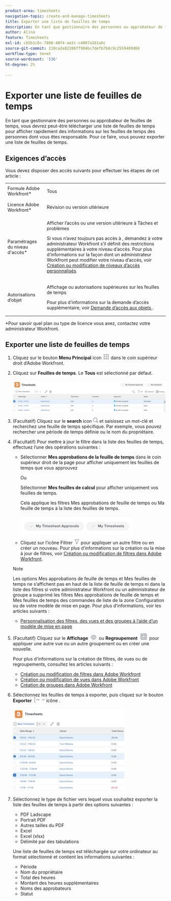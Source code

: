 ```yaml
---
product-area: timesheets
navigation-topic: create-and-manage-timesheets
title: Exporter une liste de feuilles de temps
description: En tant que gestionnaire des personnes ou approbateur de feuilles de temps, vous devrez peut-être télécharger une liste de feuilles de temps pour afficher rapidement des informations sur les feuilles de temps des personnes dont vous êtes responsable. Pour ce faire, vous pouvez exporter une liste de feuilles de temps.
author: Alina
feature: Timesheets
exl-id: cb5b1c6c-7800-48f4-ae2c-c4007a161a6c
source-git-commit: 210ca2e82286ff904bc7defb7b8c9c2559489d66
workflow-type: tm+mt
source-wordcount: '536'
ht-degree: 2%

---
```


# Exporter une liste de feuilles de temps

En tant que gestionnaire des personnes ou approbateur de feuilles de temps, vous devrez peut-être télécharger une liste de feuilles de temps pour afficher rapidement des informations sur les feuilles de temps des personnes dont vous êtes responsable. Pour ce faire, vous pouvez exporter une liste de feuilles de temps.

## Exigences d’accès

Vous devez disposer des accès suivants pour effectuer les étapes de cet article :

<table style="table-layout:auto"> 
 <col> 
 <col> 
 <tbody> 
  <tr> 
   <td role="rowheader">Formule Adobe Workfront*</td> 
   <td> <p>Tous</p> </td> 
  </tr> 
  <tr> 
   <td role="rowheader">Licence Adobe Workfront*</td> 
   <td> <p>Révision ou version ultérieure</p> </td> 
  </tr> 
  <tr> 
   <td role="rowheader">Paramétrages du niveau d'accès*</td> 
   <td> <p>Afficher l’accès ou une version ultérieure à Tâches et problèmes</p> <p>Si vous n’avez toujours pas accès à , demandez à votre administrateur Workfront s’il définit des restrictions supplémentaires à votre niveau d’accès. Pour plus d’informations sur la façon dont un administrateur Workfront peut modifier votre niveau d’accès, voir <a href="../../administration-and-setup/add-users/configure-and-grant-access/create-modify-access-levels.md" class="MCXref xref">Création ou modification de niveaux d’accès personnalisés</a>.</p> </td> 
  </tr> 
  <tr> 
   <td role="rowheader">Autorisations d’objet</td> 
   <td> <p>Affichage ou autorisations supérieures sur les feuilles de temps</p> <p>Pour plus d’informations sur la demande d’accès supplémentaire, voir <a href="../../workfront-basics/grant-and-request-access-to-objects/request-access.md" class="MCXref xref">Demande d’accès aux objets </a>.</p> </td> 
  </tr> 
 </tbody> 
</table>

*Pour savoir quel plan ou type de licence vous avez, contactez votre administrateur Workfront.

## Exporter une liste de feuilles de temps

1. Cliquez sur le bouton **Menu Principal** icon ![](assets/main-menu-icon.png) dans le coin supérieur droit d’Adobe Workfront.

1. Cliquez sur **Feuilles de temps**. Le **Tous** est sélectionné par défaut.

   ![](assets/timesheet-list-one-timesheet-selected-nwe-350x70.png)

1. (Facultatif) Cliquez sur le **search** icon ![](assets/search-icon.png) et saisissez un mot-clé et recherchez une feuille de temps spécifique. Par exemple, vous pouvez rechercher une période de temps définie ou le nom du propriétaire.

1. (Facultatif) Pour mettre à jour le filtre dans la liste des feuilles de temps, effectuez l’une des opérations suivantes :

   * Sélectionner **Mes approbations de la feuille de temps** dans le coin supérieur droit de la page pour afficher uniquement les feuilles de temps que vous approuvez

      Ou

      Sélectionner **Mes feuilles de calcul** pour afficher uniquement vos feuilles de temps.

      Cela applique les filtres Mes approbations de feuille de temps ou Ma feuille de temps à la liste des feuilles de temps.

      ![](assets/my-timesheet-approvals-my-timesheets-pills-on-timesheets-list-nwe-350x58.png)

   * Cliquez sur l’icône Filtrer ![](assets/filter-nwepng.png) pour appliquer un autre filtre ou en créer un nouveau. Pour plus d’informations sur la création ou la mise à jour de filtres, voir [Création ou modification de filtres dans Adobe Workfront](../../reports-and-dashboards/reports/reporting-elements/create-filters.md).
   >[!NOTE]
   >
   >Les options Mes approbations de feuille de temps et Mes feuilles de temps ne s’affichent pas en haut de la liste de feuille de temps ni dans la liste des filtres si votre administrateur Workfront ou un administrateur de groupe a supprimé les filtres Mes approbations de feuille de temps et Mes feuilles de temps des commandes de liste de la zone Configuration ou de votre modèle de mise en page. Pour plus d’informations, voir les articles suivants :
   * [Personnalisation des filtres, des vues et des groupes à l’aide d’un modèle de mise en page](../../administration-and-setup/customize-workfront/use-layout-templates/customize-fvg-list-controls-layout-template.md)


1. (Facultatif) Cliquez sur le **Affichage** ![](assets/view-icon.png) ou **Regroupement** ![](assets/grouping.png) pour appliquer une autre vue ou un autre groupement ou en créer une nouvelle.

   Pour plus d’informations sur la création de filtres, de vues ou de regroupements, consultez les articles suivants :

   * [Création ou modification de filtres dans Adobe Workfront](../../reports-and-dashboards/reports/reporting-elements/create-filters.md)
   * [Création ou modification de vues dans Adobe Workfront](../../reports-and-dashboards/reports/reporting-elements/create-edit-views.md)
   * [Création de groupes dans Adobe Workfront](../../reports-and-dashboards/reports/reporting-elements/create-groupings.md)

1. Sélectionnez les feuilles de temps à exporter, puis cliquez sur le bouton **Exporter**  ![](assets/export-38x15.png) icône .

   ![](assets/all-timesheets-list-with-export-button-nwe-350x262.png)

1. Sélectionnez le type de fichier vers lequel vous souhaitez exporter la liste des feuilles de temps à partir des options suivantes :

   * PDF Ladscape
   * Portrait PDF
   * Autres tailles du PDF
   * Excel
   * Excel (xlsx)
   * Délimité par des tabulations

   Une liste de feuilles de temps est téléchargée sur votre ordinateur au format sélectionné et contient les informations suivantes :

   * Période
   * Nom du propriétaire
   * Total des heures
   * Montant des heures supplémentaires
   * Noms des approbateurs
   * Statut
